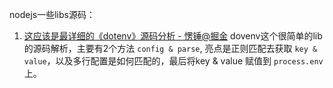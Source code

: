 nodejs一些libs源码：
1. [这应该是最详细的《dotenv》源码分析 - 愣锤@掘金](https://juejin.cn/post/7080544982574039054) dovenv这个很简单的lib的源码解析，主要有2个方法 `config & parse`, 亮点是正则匹配去获取 `key & value`，以及多行配置是如何匹配的，最后将key & value 赋值到 `process.env` 上。